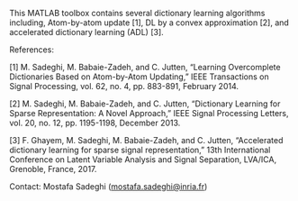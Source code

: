This MATLAB toolbox contains several dictionary learning algorithms including, Atom-by-atom update [1], DL by a convex approximation [2], and accelerated dictionary learning (ADL) [3].

References:

[1] M. Sadeghi, M. Babaie-Zadeh, and C. Jutten, “Learning Overcomplete Dictionaries Based on Atom-by-Atom Updating,” IEEE       Transactions on Signal Processing, vol. 62, no. 4, pp. 883-891, February 2014. 

[2] M. Sadeghi, M. Babaie-Zadeh, and C. Jutten, “Dictionary Learning for Sparse Representation: A Novel Approach,” IEEE Signal Processing Letters, vol. 20, no. 12, pp. 1195-1198, December 2013.

[3] F. Ghayem, M. Sadeghi, M. Babaie-Zadeh, and C. Jutten, “Accelerated dictionary learning for sparse signal representation,” 
13th International Conference on Latent Variable Analysis and Signal Separation, LVA/ICA, Grenoble, France, 2017.

Contact: Mostafa Sadeghi (mostafa.sadeghi@inria.fr)
